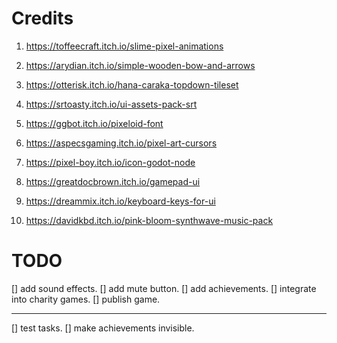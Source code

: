 # Credits

1. https://toffeecraft.itch.io/slime-pixel-animations
2. https://arydian.itch.io/simple-wooden-bow-and-arrows
3. https://otterisk.itch.io/hana-caraka-topdown-tileset
4. https://srtoasty.itch.io/ui-assets-pack-srt
5. https://ggbot.itch.io/pixeloid-font
6. https://aspecsgaming.itch.io/pixel-art-cursors
7. https://pixel-boy.itch.io/icon-godot-node
8. https://greatdocbrown.itch.io/gamepad-ui

9. https://dreammix.itch.io/keyboard-keys-for-ui
10. https://davidkbd.itch.io/pink-bloom-synthwave-music-pack

# TODO

[] add sound effects.
[] add mute button.
[] add achievements.
[] integrate into charity games.
[] publish game.

---

[] test tasks.
[] make achievements invisible.
